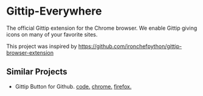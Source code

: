 Gittip-Everywhere
=================

The official Gittip extension for the Chrome browser. We enable Gittip giving icons on many of your favorite sites.

This project was inspired by https://github.com/ironchefpython/gittip-browser-extension

## Similar Projects

- Gittip Button for Github.
  [code.](https://github.com/nathancahill/gittip-button)
  [chrome.](https://chrome.google.com/webstore/detail/gittip/lgmkdccobiepammpajfoomochedhoiah/)
  [firefox.](https://addons.mozilla.org/en-US/firefox/addon/gittip/)
